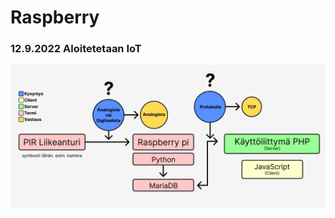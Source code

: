 # Raspberry
<h3>12.9.2022 Aloitetetaan IoT</h3>

![Suunnitelma](https://github.com/jarcoheiskanen/IoT/blob/main/Images/Suunnitelma.png)
